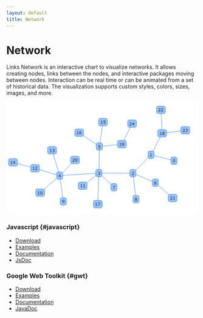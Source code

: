 ```yaml
---
layout: default
title: Network
---
```



# Network

Links Network is an interactive chart to visualize networks. 
It allows creating nodes, links between the nodes, and interactive packages 
moving between nodes. Interaction can be real time or can be animated from a set 
of historical data. The visualization supports custom styles, colors, sizes, images, and more.

![network](js/network/doc/network.png)

### Javascript {#javascript}

- [Download](downloads.html#network)
- [Examples](js/network/examples)
- [Documentation](js/network/doc)
- [JsDoc](js/network/doc/jsdoc)

### Google Web Toolkit {#gwt}

- [Download](downloads.html#network)
- [Examples](examples.html)
- [Documentation](gwt/network/doc)
- [JavaDoc](gwt/network/doc/javadoc)

